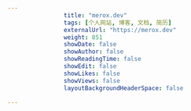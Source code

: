 ---
                title: "merox.dev"
                tags: [个人网站, 博客, 文档, 简历]
                externalUrl: "https://merox.dev"
                weight: 851
                showDate: false
                showAuthor: false
                showReadingTime: false
                showEdit: false
                showLikes: false
                showViews: false
                layoutBackgroundHeaderSpace: false
                ---

